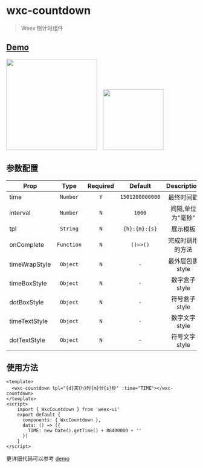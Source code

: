 # wxc-countdown

> Weex 倒计时组件

## [Demo](https://h5.m.taobao.com/trip/wxc-countdown/index.html?_wx_tpl=https%3A%2F%2Fh5.m.taobao.com%2Ftrip%2Fwxc-countdown%2Fdemo%2Findex.native-min.js)
<img src="https://gw.alipayobjects.com/zos/rmsportal/vKCrGoTgfBlPsFKtJNhk.gif" width="240"/>&nbsp;&nbsp;&nbsp;&nbsp;<img src="https://img.alicdn.com/tfs/TB1Kj1MSFXXXXbMXpXXXXXXXXXX-200-200.png" width="160"/>

## 参数配置

| Prop | Type | Required | Default | Description |
| ---- |:----:|:---:|:-------:| :----------:|
| time | `Number` | `Y` | `1501200000000` | 最终时间戳 |
| interval | `Number` | `N` | `1000` | 间隔,单位为"毫秒" |
| tpl | `String` | `N` | `{h}:{m}:{s}` | 展示模板 |
| onComplete | `Function` | `N` | `()=>()` | 完成时调用的方法 |
| timeWrapStyle | `Object` | `N` | `-` | 最外层包裹 style |
| timeBoxStyle | `Object` | `N` | `-` | 数字盒子 style |
| dotBoxStyle | `Object` | `N` | `-` |  符号盒子 style |
| timeTextStyle | `Object` | `N` | `-` | 数字文字 style |
| dotTextStyle | `Object` | `N` | `-` |  符号文字 style |


## 使用方法

```vue
<template>
  <wxc-countdown tpl="{d}天{h}时{m}分{s}秒" :time="TIME"></wxc-countdown>
</template>
<script>
    import { WxcCountdown } from 'weex-ui'
    export default {
      components: { WxcCountdown },
      data: () => ({
        TIME: new Date().getTime() + 86400000 + ''
      })
    }
</script>
```

更详细代码可以参考 [demo](https://github.com/alibaba/weex-ui/blob/master/example/countdown/index.vue)
